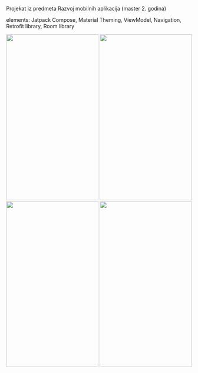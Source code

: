 Projekat iz predmeta Razvoj mobilnih aplikacija (master 2. godina)

elements: Jatpack Compose, Material Theming, ViewModel, Navigation, Retrofit library, Room library

<img src ="https://github.com/user-attachments/assets/19718848-1028-49bd-a6b7-07a5b1052609" width="250" height="450">
<img src ="https://github.com/user-attachments/assets/7b5e528c-a77a-46ab-b23a-cc411034730d" width="250" height="450">
<img src ="https://github.com/user-attachments/assets/dbe7beb9-c520-42be-8620-b44407dc5d0b" width="250" height="450">
<img src ="https://github.com/user-attachments/assets/1d343693-c42f-4d0e-987d-fb192c6a68e1" width="250" height="450">
